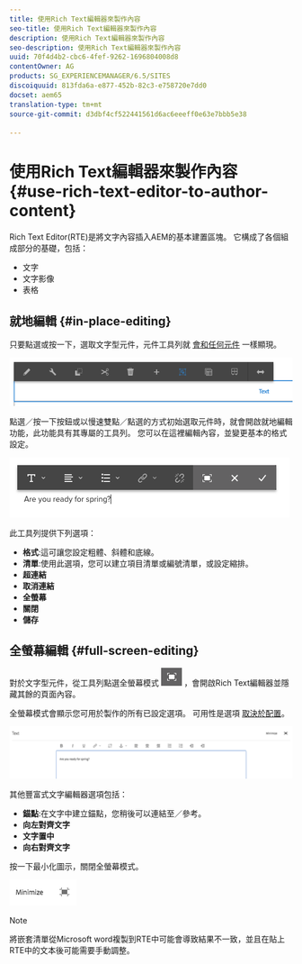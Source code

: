 ```yaml
---
title: 使用Rich Text編輯器來製作內容
seo-title: 使用Rich Text編輯器來製作內容
description: 使用Rich Text編輯器來製作內容
seo-description: 使用Rich Text編輯器來製作內容
uuid: 70f4d4b2-cbc6-4fef-9262-1696804008d8
contentOwner: AG
products: SG_EXPERIENCEMANAGER/6.5/SITES
discoiquuid: 813fda6a-e877-452b-82c3-e758720e7dd0
docset: aem65
translation-type: tm+mt
source-git-commit: d3dbf4cf522441561d6ac6eeeff0e63e7bbb5e38

---
```



# 使用Rich Text編輯器來製作內容 {#use-rich-text-editor-to-author-content}

Rich Text Editor(RTE)是將文字內容插入AEM的基本建置區塊。 它構成了各個組成部分的基礎，包括：

* 文字
* 文字影像
* 表格

## 就地編輯 {#in-place-editing}

只要點選或按一下，選取文字型元件，元件工具列就 [會和任何元件](/help/sites-authoring/editing-content.md#editmovecopypastedeletetouchoptimizedui) 一樣顯現。

![screen_shot_2018-03-21at163054](assets/screen_shot_2018-03-21at163054.png)

點選／按一下按鈕或以慢速雙點／點選的方式初始選取元件時，就會開啟就地編輯功能，此功能具有其專屬的工具列。 您可以在這裡編輯內容，並變更基本的格式設定。

![screen_shot_2018-03-21at163214](assets/screen_shot_2018-03-21at163214.png)

此工具列提供下列選項：

* **格式**:這可讓您設定粗體、斜體和底線。
* **清單**:使用此選項，您可以建立項目清單或編號清單，或設定縮排。
* **超連結**
* **取消連結**
* **全螢幕**
* **關閉**
* **儲存**

## 全螢幕編輯 {#full-screen-editing}

對於文字型元件，從工具列點選全螢幕模式 [](#componenttoolbar)![](do-not-localize/screen_shot_2018-03-21at163236.png) ，會開啟Rich Text編輯器並隱藏其餘的頁面內容。

全螢幕模式會顯示您可用於製作的所有已設定選項。 可用性是選項 [取決於配置](/help/sites-administering/rich-text-editor.md)。

![screen_shot_2018-03-21at163248](assets/screen_shot_2018-03-21at163248.png)

其他豐富式文字編輯器選項包括：

* **錨點**:在文字中建立錨點，您稍後可以連結至／參考。
* **向左對齊文字**
* **文字置中**
* **向右對齊文字**

按一下最小化圖示，關閉全螢幕模式。

![screen_shot_2018-03-21at163323](assets/screen_shot_2018-03-21at163323.png)

>[!NOTE]
>
>將嵌套清單從Microsoft word複製到RTE中可能會導致結果不一致，並且在貼上RTE中的文本後可能需要手動調整。
